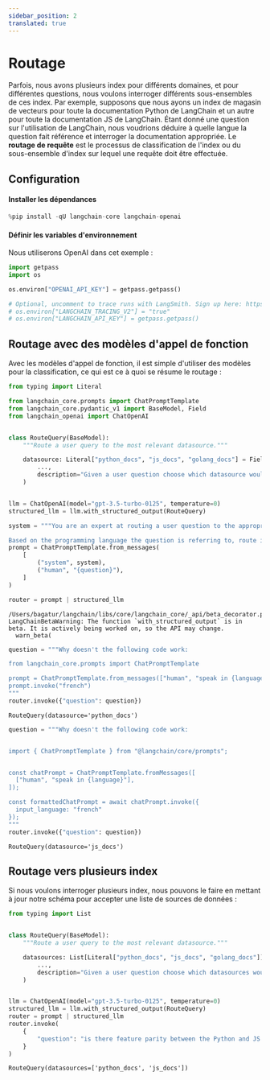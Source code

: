 ```yaml
---
sidebar_position: 2
translated: true
---
```


# Routage

Parfois, nous avons plusieurs index pour différents domaines, et pour différentes questions, nous voulons interroger différents sous-ensembles de ces index. Par exemple, supposons que nous ayons un index de magasin de vecteurs pour toute la documentation Python de LangChain et un autre pour toute la documentation JS de LangChain. Étant donné une question sur l'utilisation de LangChain, nous voudrions déduire à quelle langue la question fait référence et interroger la documentation appropriée. Le **routage de requête** est le processus de classification de l'index ou du sous-ensemble d'index sur lequel une requête doit être effectuée.

## Configuration

#### Installer les dépendances

```python
%pip install -qU langchain-core langchain-openai
```

#### Définir les variables d'environnement

Nous utiliserons OpenAI dans cet exemple :

```python
import getpass
import os

os.environ["OPENAI_API_KEY"] = getpass.getpass()

# Optional, uncomment to trace runs with LangSmith. Sign up here: https://smith.langchain.com.
# os.environ["LANGCHAIN_TRACING_V2"] = "true"
# os.environ["LANGCHAIN_API_KEY"] = getpass.getpass()
```

## Routage avec des modèles d'appel de fonction

Avec les modèles d'appel de fonction, il est simple d'utiliser des modèles pour la classification, ce qui est ce à quoi se résume le routage :

```python
from typing import Literal

from langchain_core.prompts import ChatPromptTemplate
from langchain_core.pydantic_v1 import BaseModel, Field
from langchain_openai import ChatOpenAI


class RouteQuery(BaseModel):
    """Route a user query to the most relevant datasource."""

    datasource: Literal["python_docs", "js_docs", "golang_docs"] = Field(
        ...,
        description="Given a user question choose which datasource would be most relevant for answering their question",
    )


llm = ChatOpenAI(model="gpt-3.5-turbo-0125", temperature=0)
structured_llm = llm.with_structured_output(RouteQuery)

system = """You are an expert at routing a user question to the appropriate data source.

Based on the programming language the question is referring to, route it to the relevant data source."""
prompt = ChatPromptTemplate.from_messages(
    [
        ("system", system),
        ("human", "{question}"),
    ]
)

router = prompt | structured_llm
```

```output
/Users/bagatur/langchain/libs/core/langchain_core/_api/beta_decorator.py:86: LangChainBetaWarning: The function `with_structured_output` is in beta. It is actively being worked on, so the API may change.
  warn_beta(
```

```python
question = """Why doesn't the following code work:

from langchain_core.prompts import ChatPromptTemplate

prompt = ChatPromptTemplate.from_messages(["human", "speak in {language}"])
prompt.invoke("french")
"""
router.invoke({"question": question})
```

```output
RouteQuery(datasource='python_docs')
```

```python
question = """Why doesn't the following code work:


import { ChatPromptTemplate } from "@langchain/core/prompts";


const chatPrompt = ChatPromptTemplate.fromMessages([
  ["human", "speak in {language}"],
]);

const formattedChatPrompt = await chatPrompt.invoke({
  input_language: "french"
});
"""
router.invoke({"question": question})
```

```output
RouteQuery(datasource='js_docs')
```

## Routage vers plusieurs index

Si nous voulons interroger plusieurs index, nous pouvons le faire en mettant à jour notre schéma pour accepter une liste de sources de données :

```python
from typing import List


class RouteQuery(BaseModel):
    """Route a user query to the most relevant datasource."""

    datasources: List[Literal["python_docs", "js_docs", "golang_docs"]] = Field(
        ...,
        description="Given a user question choose which datasources would be most relevant for answering their question",
    )


llm = ChatOpenAI(model="gpt-3.5-turbo-0125", temperature=0)
structured_llm = llm.with_structured_output(RouteQuery)
router = prompt | structured_llm
router.invoke(
    {
        "question": "is there feature parity between the Python and JS implementations of OpenAI chat models"
    }
)
```

```output
RouteQuery(datasources=['python_docs', 'js_docs'])
```
